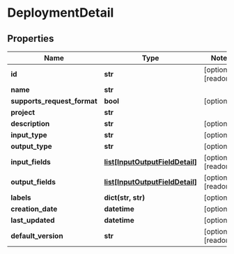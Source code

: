 # DeploymentDetail

## Properties
Name | Type | Notes
------------ | ------------- | -------------
**id** | **str** | [optional] [readonly]
**name** | **str** |
**supports_request_format** | **bool** | [optional]
**project** | **str** |
**description** | **str** | [optional]
**input_type** | **str** | [optional]
**output_type** | **str** | [optional]
**input_fields** | [**list[InputOutputFieldDetail]**](InputOutputFieldDetail.md) | [optional] [readonly]
**output_fields** | [**list[InputOutputFieldDetail]**](InputOutputFieldDetail.md) | [optional] [readonly]
**labels** | **dict(str, str)** | [optional]
**creation_date** | **datetime** | [optional]
**last_updated** | **datetime** | [optional]
**default_version** | **str** | [optional] [readonly]


